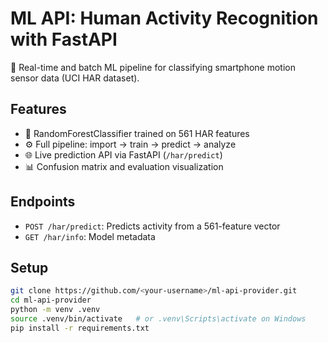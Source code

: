 # ML API: Human Activity Recognition with FastAPI

🚀 Real-time and batch ML pipeline for classifying smartphone motion sensor data (UCI HAR dataset).

## Features

- 🧠 RandomForestClassifier trained on 561 HAR features
- ⚙️ Full pipeline: import → train → predict → analyze
- 🌐 Live prediction API via FastAPI (`/har/predict`)
- 📊 Confusion matrix and evaluation visualization

## Endpoints

- `POST /har/predict`: Predicts activity from a 561-feature vector
- `GET /har/info`: Model metadata

## Setup

```bash
git clone https://github.com/<your-username>/ml-api-provider.git
cd ml-api-provider
python -m venv .venv
source .venv/bin/activate   # or .venv\Scripts\activate on Windows
pip install -r requirements.txt
```

